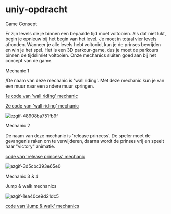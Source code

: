 # uniy-opdracht
Game Consept

Er zijn levels die je binnen een bepaalde tijd moet voltooien. Als dat niet lukt, begin je opnieuw bij het begin van het level. Je moet in totaal vier levels afronden. Wanneer je alle levels hebt voltooid, kun je de prinses bevrijden en win je het spel.
Het is een 3D parkour-game, dus je moet de parkours binnen de tijdslimiet voltooien. Onze mechanics sluiten goed aan bij het concept van de game.


Mechanic 1

/De naam van deze mechanic is 'wall riding'. Met deze mechanic kun je van een muur naar een andere muur springen.

[1e code van 'wall riding' mechanic](https://github.com/huseyinsr/unity-opdracht/blob/huseyin/My%20project%20(6)/Assets/script/WallRunning.cs)

[2e code van 'wall riding' mechanic](https://github.com/huseyinsr/unity-opdracht/blob/main/My%20project%20(6)/Assets/script/WallJumpScript.cs)


![ezgif-48908ba751fb9f](https://github.comuser-attachments/assets/eae82c08-9cee-4886-903d-9f5b67d3e569)

Mechanic 2

De naam van deze mechanic is 'release princess'. De speler moet de gevangenis raken om te verwijderen, daarna wordt de prinses vrij en speelt haar "victory" animatie.

[code van 'release princess' mechanic](https://github.com/huseyinsr/unity-opdracht/blob/main/My%20project%20(6)/Assets/script/birdCage.cs)

![ezgif-3d5cbc393e65e0](https://github.com/user-attachments/assets/83da3623-5eb3-4760-ac2c-450a8b4a2071)

Mechanic 3 & 4 

Jump & walk mechanics

![ezgif-1ea40ce9d21dc5](https://github.com/user-attachments/assets/b1b136ac-7f28-4cd0-94be-c8af31c2ef48)

[code van 'Jump & walk' mechanics](https://github.com/huseyinsr/unity-opdracht/blob/huseyin/My%20project%20(6)/Assets/script/playermovement.cs)


